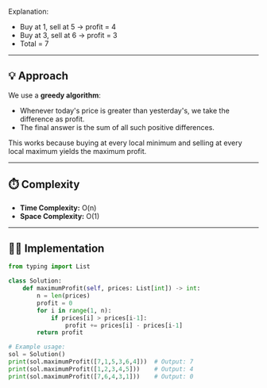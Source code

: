 
Explanation:
- Buy at 1, sell at 5 → profit = 4  
- Buy at 3, sell at 6 → profit = 3  
- Total = 7

---

## 💡 Approach
We use a **greedy algorithm**:
- Whenever today's price is greater than yesterday's, we take the difference as profit.
- The final answer is the sum of all such positive differences.

This works because buying at every local minimum and selling at every local maximum yields the maximum profit.

---

## ⏱️ Complexity
- **Time Complexity:** O(n)  
- **Space Complexity:** O(1)

---

## 🧑‍💻 Implementation
```python
from typing import List

class Solution:
    def maximumProfit(self, prices: List[int]) -> int:
        n = len(prices)
        profit = 0
        for i in range(1, n):
            if prices[i] > prices[i-1]:
                profit += prices[i] - prices[i-1]
        return profit

# Example usage:
sol = Solution()
print(sol.maximumProfit([7,1,5,3,6,4]))  # Output: 7
print(sol.maximumProfit([1,2,3,4,5]))    # Output: 4
print(sol.maximumProfit([7,6,4,3,1]))    # Output: 0
